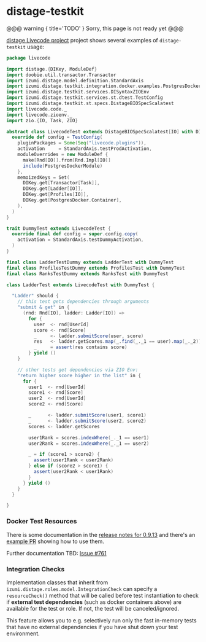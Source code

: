distage-testkit
=======

@@@ warning { title='TODO' }
Sorry, this page is not ready yet
@@@

[distage Livecode project](https://github.com/7mind/distage-livecode) project shows several examples of `distage-testkit` usage:

```scala
package livecode

import distage.{DIKey, ModuleDef}
import doobie.util.transactor.Transactor
import izumi.distage.model.definition.StandardAxis
import izumi.distage.testkit.integration.docker.examples.PostgresDocker
import izumi.distage.testkit.services.DISyntaxZIOEnv
import izumi.distage.testkit.services.st.dtest.TestConfig
import izumi.distage.testkit.st.specs.DistageBIOSpecScalatest
import livecode.code._
import livecode.zioenv._
import zio.{IO, Task, ZIO}

abstract class LivecodeTest extends DistageBIOSpecScalatest[IO] with DISyntaxZIOEnv {
  override def config = TestConfig(
    pluginPackages = Some(Seq("livecode.plugins")),
    activation     = StandardAxis.testProdActivation,
    moduleOverrides = new ModuleDef {
      make[Rnd[IO]].from[Rnd.Impl[IO]]
      include(PostgresDockerModule)
    },
    memoizedKeys = Set(
      DIKey.get[Transactor[Task]],
      DIKey.get[Ladder[IO]],
      DIKey.get[Profiles[IO]],
      DIKey.get[PostgresDocker.Container],
    ),
  )
}

trait DummyTest extends LivecodeTest {
  override final def config = super.config.copy(
    activation = StandardAxis.testDummyActivation,
  )
}

final class LadderTestDummy extends LadderTest with DummyTest
final class ProfilesTestDummy extends ProfilesTest with DummyTest
final class RanksTestDummy extends RanksTest with DummyTest

class LadderTest extends LivecodeTest with DummyTest {

  "Ladder" should {
    // this test gets dependencies through arguments
    "submit & get" in {
      (rnd: Rnd[IO], ladder: Ladder[IO]) =>
        for {
          user  <- rnd[UserId]
          score <- rnd[Score]
          _     <- ladder.submitScore(user, score)
          res   <- ladder.getScores.map(_.find(_._1 == user).map(_._2))
          _     = assert(res contains score)
        } yield ()
    }

    // other tests get dependencies via ZIO Env:
    "return higher score higher in the list" in {
      for {
        user1  <- rnd[UserId]
        score1 <- rnd[Score]
        user2  <- rnd[UserId]
        score2 <- rnd[Score]

        _      <- ladder.submitScore(user1, score1)
        _      <- ladder.submitScore(user2, score2)
        scores <- ladder.getScores

        user1Rank = scores.indexWhere(_._1 == user1)
        user2Rank = scores.indexWhere(_._1 == user2)

        _ = if (score1 > score2) {
          assert(user1Rank < user2Rank)
        } else if (score2 > score1) {
          assert(user2Rank < user1Rank)
        }
      } yield ()
    }
  }

}
``` 

### Docker Test Resources

There is some documentation in the [release notes for 0.9.13](https://github.com/7mind/izumi/releases/tag/v0.9.13)
and there's an [example PR](https://github.com/7mind/distage-livecode/pull/2/files) showing how to use them. 

Further documentation TBD: [Issue #761](https://github.com/7mind/izumi/issues/761)

### Integration Checks

Implementation classes that inherit from `izumi.distage.roles.model.IntegrationCheck` can specify a `resourceCheck()` method
that will be called before test instantiation to check if **external test dependencies** (such as docker containers above)
are available for the test or role. If not, the test will be canceled/ignored.

This feature allows you to e.g. selectively run only the fast in-memory tests that have no external dependencies if you have 
shut down your test environment.
